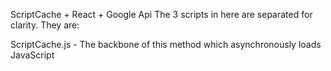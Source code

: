 ScriptCache + React + Google Api
The 3 scripts in here are separated for clarity. They are:

ScriptCache.js - The backbone of this method which asynchronously loads JavaScript <script> tags on a page. It will only load a single <script> tag on a page per-script tag declaration. If it's already loaded on a page, it calls the callback from the onLoad event immediately.
Sample usage:

this.scriptCache = cache({
  google: 'https://api.google.com/some/script.js'
});
GoogleApi.js is a script tag compiler. Essentially, this utility module builds a Google Script tag link allowing us to describe the pieces of the Google API we want to load inusing a JS object and letting it build the endpoint string.
Sample usage:

GoogleApi({
  apiKey: apiKey,
  libraries: ['places']
});
GoogleApiComponent.js - The React wrapper which is responsible for loading a component and passing through the window.google object after it's loaded on the page.
Sample usage:

const Container = React.createClass({
  render: function() {
    return <div>Google</div>;
  }
})
export default GoogleApiComponent({
  apiKey: __GAPI_KEY__
})(Container)